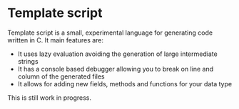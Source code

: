 # Template script

Template script is a small, experimental language for generating code written in C. It main features are:
* It uses lazy evaluation avoiding the generation of large intermediate strings
* It has a console based debugger allowing you to break on line and column of the generated files
* It allows for adding new fields, methods and functions for your data type

This is still work in progress.
